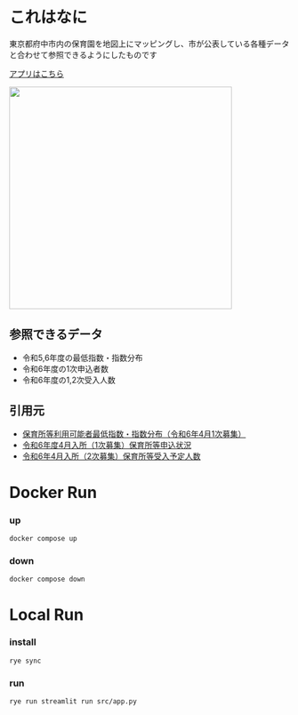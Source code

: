 # これはなに

東京都府中市内の保育園を地図上にマッピングし、市が公表している各種データと合わせて参照できるようにしたものです

[アプリはこちら](https://fuchu-hoiku-map-37wp3gnp6a-an.a.run.app/)

<img src="https://github.com/oddgai/fuchu-hoiku-map/assets/45445604/0eed4f9d-122b-4e87-9b22-7a7451051240" width="400px">

## 参照できるデータ

- 令和5,6年度の最低指数・指数分布
- 令和6年度の1次申込者数
- 令和6年度の1,2次受入人数

## 引用元

- [保育所等利用可能者最低指数・指数分布（令和6年4月1次募集）](https://www.city.fuchu.tokyo.jp/kosodate/shussan/hoikujo/hoiku_shisu.html)
- [令和6年度4月入所（1次募集）保育所等申込状況](https://www.city.fuchu.tokyo.jp/kosodate/shussan/hoikujo/R6mousikomizyoukyou.html)
- [令和6年4月入所（2次募集）保育所等受入予定人数](https://www.city.fuchu.tokyo.jp/kosodate/shussan/hoikujo/reiwa6hoikushoukeirewaku.html)


# Docker Run

### up
```
docker compose up
```

### down
```
docker compose down
```

# Local Run

### install

```
rye sync
```

### run

```
rye run streamlit run src/app.py
```
